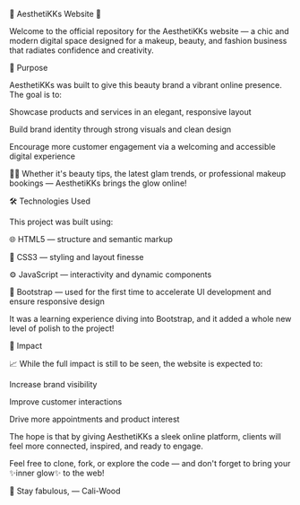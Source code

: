 💄 AesthetiKKs Website 💋

Welcome to the official repository for the AesthetiKKs website — a chic and modern digital space designed for a makeup, beauty, and fashion business that radiates confidence and creativity.

🎯 Purpose

AesthetiKKs was built to give this beauty brand a vibrant online presence. The goal is to:

Showcase products and services in an elegant, responsive layout

Build brand identity through strong visuals and clean design

Encourage more customer engagement via a welcoming and accessible digital experience

👗💅 Whether it's beauty tips, the latest glam trends, or professional makeup bookings — AesthetiKKs brings the glow online!

🛠️ Technologies Used

This project was built using:

🌐 HTML5 — structure and semantic markup

🎨 CSS3 — styling and layout finesse

⚙️ JavaScript — interactivity and dynamic components

💜 Bootstrap — used for the first time to accelerate UI development and ensure responsive design

It was a learning experience diving into Bootstrap, and it added a whole new level of polish to the project!

🌟 Impact

📈 While the full impact is still to be seen, the website is expected to:

Increase brand visibility

Improve customer interactions

Drive more appointments and product interest

The hope is that by giving AesthetiKKs a sleek online platform, clients will feel more connected, inspired, and ready to engage.

Feel free to clone, fork, or explore the code — and don't forget to bring your ✨inner glow✨ to the web!

💋 Stay fabulous, — Cali-Wood
